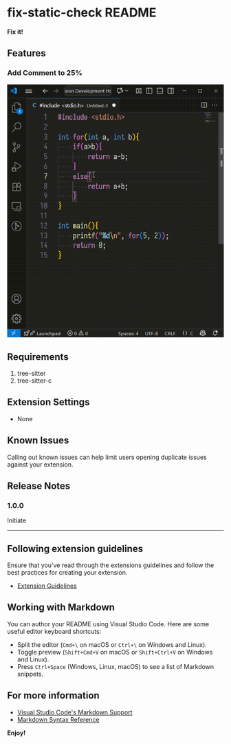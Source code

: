 # fix-static-check README

**Fix it!**

## Features

### Add Comment to 25%

![feature X](images/20250919-190937.gif)


## Requirements

1. tree-sitter
2. tree-sitter-c

## Extension Settings

* None

## Known Issues

Calling out known issues can help limit users opening duplicate issues against your extension.

## Release Notes

### 1.0.0

Initiate

---

## Following extension guidelines

Ensure that you've read through the extensions guidelines and follow the best practices for creating your extension.

* [Extension Guidelines](https://code.visualstudio.com/api/references/extension-guidelines)

## Working with Markdown

You can author your README using Visual Studio Code. Here are some useful editor keyboard shortcuts:

* Split the editor (`Cmd+\` on macOS or `Ctrl+\` on Windows and Linux).
* Toggle preview (`Shift+Cmd+V` on macOS or `Shift+Ctrl+V` on Windows and Linux).
* Press `Ctrl+Space` (Windows, Linux, macOS) to see a list of Markdown snippets.

## For more information

* [Visual Studio Code's Markdown Support](http://code.visualstudio.com/docs/languages/markdown)
* [Markdown Syntax Reference](https://help.github.com/articles/markdown-basics/)

**Enjoy!**
